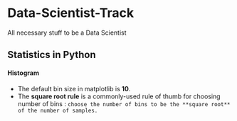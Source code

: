 # Data-Scientist-Track

All necessary stuff to be a Data Scientist

## Statistics in Python

#### Histogram
- The default bin size in matplotlib is **10**. 
- The **square root rule** is a commonly-used rule of thumb for choosing number of bins : `choose the number of bins to be the **square root** of the number of samples.`


